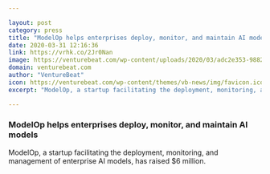 ```yaml
---

layout: post
category: press
title: "ModelOp helps enterprises deploy, monitor, and maintain AI models"
date: 2020-03-31 12:16:36
link: https://vrhk.co/2Jr0Nan
image: https://venturebeat.com/wp-content/uploads/2020/03/adc2e353-9882-4a40-a740-3c90bb34db5c-e1585076656887.png?w=1200&strip=all
domain: venturebeat.com
author: "VentureBeat"
icon: https://venturebeat.com/wp-content/themes/vb-news/img/favicon.ico
excerpt: "ModelOp, a startup facilitating the deployment, monitoring, and management of enterprise AI models, has raised $6 million."

---
```


### ModelOp helps enterprises deploy, monitor, and maintain AI models

ModelOp, a startup facilitating the deployment, monitoring, and management of enterprise AI models, has raised $6 million.